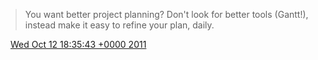 > You want better project planning? Don't look for better tools \(Gantt\!\), instead make it easy to refine your plan, daily\.

<img src="../../media/tweet.ico" width="12" /> [Wed Oct 12 18:35:43 +0000 2011](https://twitter.com/DromerDenker/status/124191533573480449)